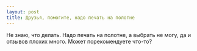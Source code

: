 ```yaml
---
layout: post 
title: Друзья, помогите, надо печать на полотне 
--- 
```

Не знаю, что делать. Надо печать на полотне, а выбрать не могу, да и отзывов плохих много. Может порекомендуете что-то?